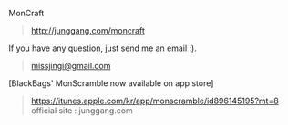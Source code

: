 MonCraft
> http://junggang.com/moncraft

If you have any question, just send me an email :).
> missjingi@gmail.com


[BlackBags' MonScramble now available on app store]
> https://itunes.apple.com/kr/app/monscramble/id896145195?mt=8
> official site : junggang.com


